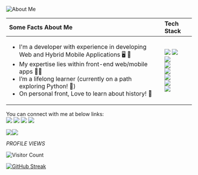 ![About Me](https://sriram-23.web.app/static/media/sriram_normal.9292f705.jpg)
<table role="table">
            <thead>
                <tr>
                    <th align="left">Some Facts About Me </th>
                    <th align="left">Tech Stack </th>
                </tr>
            </thead>
        <tbody>
            <tr>
                <td align="left">
                    <ul>
                        <li> I'm a developer with experience in developing Web and Hybrid Mobile Applications 🖥 📱</li>
                        <li> My expertise lies within front-end web/mobile apps 👨‍💻 </li>
                        <li> I’m a lifelong learner (currently on a path exploring Python! 🐍) </li>
                        <li> On personal front, Love to learn about history! 📖 </li>
                    </ul>
                </td>
                <td align="left">
                     <img src="https://img.shields.io/badge/html5-%23E34F26.svg?style=for-the-badge&logo=html5&logoColor=white">
                     <img src="https://img.shields.io/badge/css3-%231572B6.svg?style=for-the-badge&logo=css3&logoColor=white">
                     <br>
                     <img src="https://img.shields.io/badge/javascript-%23323330.svg?style=for-the-badge&logo=javascript&logoColor=%23F7DF1E">
                     <br>
                     <img src="https://img.shields.io/badge/React-%2361DBFB.svg?style=for-the-badge&logo=React&logoColor=white">
                     <br>
                     <img src="https://img.shields.io/badge/React%20Native-%23FFFFFF.svg?style=for-the-badge&logo=React&logoColor=%2361DBFB">
                     <br>
                     <img src="https://img.shields.io/badge/VueJS-%2341B883.svg?style=for-the-badge&logo=vue.js&logoColor=white">
                     <br>
                     <img src="https://img.shields.io/badge/github-%23121011.svg?style=for-the-badge&logo=github&logoColor=white">
                     <br>
                     <img src="https://img.shields.io/badge/Visual%20Studio%20Code-0078d7.svg?style=for-the-badge&logo=visual-studio-code&logoColor=white">
                </td>
            </tr>
            </tbody>
        </table>
        
You can connect with me at below links:
<br>
[![](https://img.shields.io/badge/Twitter-%231DA1F2.svg?style=for-the-badge&logo=Twitter&logoColor=white)](https://twitter.com/imsriramb)
[![](https://img.shields.io/badge/Linkedin-%230072B1?style=for-the-badge&logo=linkedin&logoColor=white)](https://www.linkedin.com/in/imsriramb/)
[![](https://img.shields.io/badge/Medium-000000?style=for-the-badge&logo=medium&logoColor=white)](https://medium.com/@sriram23)
[![](https://img.shields.io/badge/Hashnode-%23FFFFFF.svg?style=for-the-badge&logo=hashnode&logoColor=%232962ff)](https://sriram23.hashnode.dev/)

<a href="https://twitter.com/imsriramb" target="_blank" rel="noreferrer"><img
src="https://img.shields.io/twitter/follow/imsriramb?logo=twitter&style=for-the-badge&color=0891b2&labelColor=1c1917"
/></a><a href="https://www.github.com/sriram23" target="_blank" rel="noreferrer"><img
src="https://img.shields.io/github/followers/sriram23?logo=github&style=for-the-badge&color=0891b2&labelColor=1c1917" /></a>

<em>PROFILE VIEWS </em>
<br>

![Visitor Count](https://profile-counter.glitch.me/{sriram23}/count.svg)

[![GitHub Streak](http://github-readme-streak-stats.herokuapp.com?user=sriram23&theme=dark)](https://git.io/streak-stats)
